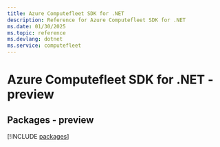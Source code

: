 ```yaml
---
title: Azure Computefleet SDK for .NET
description: Reference for Azure Computefleet SDK for .NET
ms.date: 01/30/2025
ms.topic: reference
ms.devlang: dotnet
ms.service: computefleet
---
```

# Azure Computefleet SDK for .NET - preview
## Packages - preview
[!INCLUDE [packages](computefleet-index.md)]